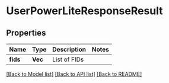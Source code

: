 # UserPowerLiteResponseResult

## Properties

Name | Type | Description | Notes
------------ | ------------- | ------------- | -------------
**fids** | **Vec<i32>** | List of FIDs | 

[[Back to Model list]](../README.md#documentation-for-models) [[Back to API list]](../README.md#documentation-for-api-endpoints) [[Back to README]](../README.md)


